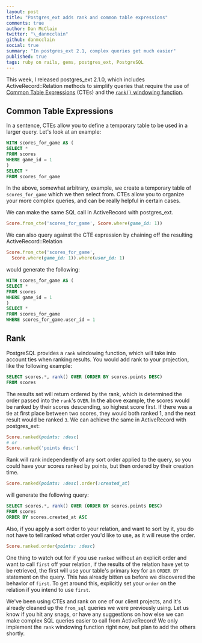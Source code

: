 ```yaml
---
layout: post
title: "Postgres_ext adds rank and common table expressions"
comments: true
author: Dan McClain
twitter: "\_danmcclain"
github: danmcclain
social: true
summary: "In postgres_ext 2.1, complex queries get much easier"
published: true
tags: ruby on rails, gems, postgres_ext, PostgreSQL
---
```


This week, I released postgres\_ext 2.1.0, which includes
ActiveRecord::Relation methods to simplify queries that require the use
of [Common Table
Expressions](http://www.postgresql.org/docs/current/static/queries-with.html)
(CTEs) and the [`rank()` windowing
function](http://www.postgresql.org/docs/9.2/static/functions-window.html).

## Common Table Expressions

In a sentence, CTEs allow you to define a temporary table to be used in
a larger query. Let's look at an example:

```SQL
WITH scores_for_game AS (
SELECT *
FROM scores
WHERE game_id = 1
)
SELECT *
FROM scores_for_game
```

In the above, somewhat arbitrary, example, we create a temporary table
of `scores_for_game` which we then select from. CTEs allow you to
organize your more complex queries, and can be really helpful in certain
cases.

We can make the same SQL call in ActiveRecord with postgres\_ext.

```ruby
Score.from_cte('scores_for_game', Score.where(game_id: 1))
```

We can also query against the CTE expression by chaining off the
resulting ActiveRecord::Relation

```ruby
Score.from_cte('scores_for_game',
  Score.where(game_id: 1)).where(user_id: 1)
```

would generate the following:

```SQL
WITH scores_for_game AS (
SELECT *
FROM scores
WHERE game_id = 1
)
SELECT *
FROM scores_for_game
WHERE scores_for_game.user_id = 1
```

## Rank

PostgreSQL provides a `rank` windowing function, which will take into
account ties when ranking results. You would add rank to your
projection, like the following example:

```SQL
SELECT scores.*, rank() OVER (ORDER BY scores.points DESC)
FROM scores
```

The results set will return ordered by the rank, which is determined the
order passed into the `rank`'s `OVER`. In the above example, the scores
would be ranked by their scores descending, so highest score first. If
there was a tie at first place between two scores, they would both
ranked 1, and the next result would be ranked `3`. We can achieve the
same in ActiveRecord with postgres\_ext:

```ruby
Score.ranked(points: :desc)
# or
Score.ranked('points desc')
```

Rank will rank independently of any sort order applied to the query, so
you could have your scores ranked by points, but then ordered by their
creation time.

```ruby
Score.ranked(points: :desc).order(:created_at)
```

will generate the following query:

```sql
SELECT scores.*, rank() OVER (ORDER BY scores.points DESC)
FROM scores
ORDER BY scores.created_at ASC
```

Also, if you apply a sort order to your relation, and want to sort by
it, you do not have to tell ranked what order you'd like to use, as it
will reuse the order. 

```ruby
Score.ranked.order(points: :desc)
```

One thing to watch out for if you use `ranked` without an explicit
order and want to call `first` off your relation, if the results of the
relation have yet to be retrieved, the first will use your table's
primary key for an `ORDER BY` statement on the query. This has already
bitten us before we discovered the behavior of `first`. To get around
this, explicitly set your `order` on the relation if you intend to use
`first`.

We've been using CTEs and rank on one of our client projects, and it's
already cleaned up the `from_sql` queries we were previously
using. Let us know if you hit any snags, or have any suggestions on how
else we can make complex SQL queries easier to call from ActiveRecord!
We only implement the `rank` windowing function right now, but plan to
add the others shortly.
